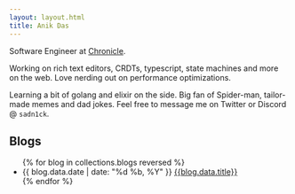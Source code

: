 ```yaml
---
layout: layout.html
title: Anik Das
---
```


Software Engineer at [Chronicle](https://chroniclehq.com).

Working on rich text editors, CRDTs, typescript, state machines and more on the web. Love nerding out on performance optimizations.

Learning a bit of golang and elixir on the side. Big fan of Spider-man, tailor-made memes and dad jokes. Feel free to message me on Twitter or Discord @ `sadn1ck`.

## Blogs

<ul class="blog-list">
{% for blog in collections.blogs reversed %}
<li>
    <span class="date">
      <time>{{ blog.data.date | date: "%d %b, %Y" }}</time>
    </span>
    <a href="{{blog.url}}">
      <span class="title">{{blog.data.title}}</span>
    </a>
  </li>
{% endfor %}
</ul>
